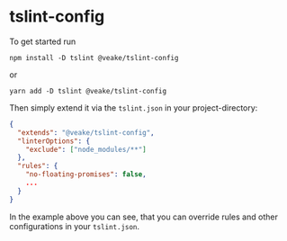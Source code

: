 # tslint-config
To get started run
```shell script
npm install -D tslint @veake/tslint-config
```
or
```shell script
yarn add -D tslint @veake/tslint-config
```

Then simply extend it via the `tslint.json` in your project-directory:
```json
{
  "extends": "@veake/tslint-config",
  "linterOptions": {
    "exclude": ["node_modules/**"]
  },
  "rules": {
    "no-floating-promises": false,
    ...
  }
}
```
In the example above you can see, that you can override rules and other configurations in your `tslint.json`.
